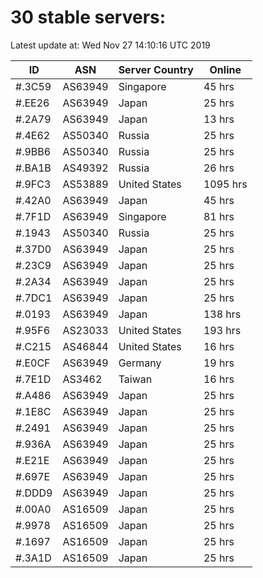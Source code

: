 # 30 stable servers:

Latest update at: Wed Nov 27 14:10:16 UTC 2019

| ID | ASN | Server Country | Online |
| -- | --- | -------------- | ------ |
| #.3C59 | AS63949 | Singapore | 45 hrs |
| #.EE26 | AS63949 | Japan | 25 hrs |
| #.2A79 | AS63949 | Japan | 13 hrs |
| #.4E62 | AS50340 | Russia | 25 hrs |
| #.9BB6 | AS50340 | Russia | 25 hrs |
| #.BA1B | AS49392 | Russia | 26 hrs |
| #.9FC3 | AS53889 | United States | 1095 hrs |
| #.42A0 | AS63949 | Japan | 45 hrs |
| #.7F1D | AS63949 | Singapore | 81 hrs |
| #.1943 | AS50340 | Russia | 25 hrs |
| #.37D0 | AS63949 | Japan | 25 hrs |
| #.23C9 | AS63949 | Japan | 25 hrs |
| #.2A34 | AS63949 | Japan | 25 hrs |
| #.7DC1 | AS63949 | Japan | 25 hrs |
| #.0193 | AS63949 | Japan | 138 hrs |
| #.95F6 | AS23033 | United States | 193 hrs |
| #.C215 | AS46844 | United States | 16 hrs |
| #.E0CF | AS63949 | Germany | 19 hrs |
| #.7E1D | AS3462 | Taiwan | 16 hrs |
| #.A486 | AS63949 | Japan | 25 hrs |
| #.1E8C | AS63949 | Japan | 25 hrs |
| #.2491 | AS63949 | Japan | 25 hrs |
| #.936A | AS63949 | Japan | 25 hrs |
| #.E21E | AS63949 | Japan | 25 hrs |
| #.697E | AS63949 | Japan | 25 hrs |
| #.DDD9 | AS63949 | Japan | 25 hrs |
| #.00A0 | AS16509 | Japan | 25 hrs |
| #.9978 | AS16509 | Japan | 25 hrs |
| #.1697 | AS16509 | Japan | 25 hrs |
| #.3A1D | AS16509 | Japan | 25 hrs |

